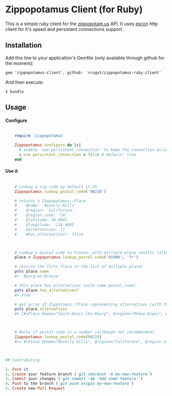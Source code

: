 # Zippopotamus Client (for Ruby)

This is a simple ruby client for the [zippopotam.us](http://zippopotam.us) API.
It uses [excon](https://github.com/geemus/excon) http client for it's speed and persistent connections support.

## Installation

Add this line to your application's Gemfile (only available through github for the moment):

    gem 'zippopotamus-client', github: 'rcugut/zippopotamus-ruby-client'

And then execute:

    $ bundle



## Usage

#### Configure

```ruby

    require 'zippopotamus'

    Zippopotamus.configure do |c|
      # enable `use_persistent_connection` to keep the connection alive between subsequent calls
      c.use_persistent_connection = false # default: true
    end
```

#### Use it

```ruby
    
    # Lookup a zip code by default in US 
    Zippopotamus.lookup_postal_code('90210')

    # returns a Zippopotamus::Place
    #    @name: 'Beverly Hills'
    #    @region: 'California'
    #    @region_code: 'CA'
    #    @latitude: 34.0901
    #    @longitude: -118.4065
    #    @alternatives: []
    #    #has_alternatives?: false



    # Lookup a postal code in France, with multiple place results (alternatives)
    place = Zippopotamus.lookup_postal_code('01000', 'fr')

    # returns the first Place in the list of multiple places
    puts place.name
    #> 'Bourg-en-Bresse'

    # this place has alternatives (with same postal_code)
    puts place.has_alternatives?
    #> true

    # get array of Zippotamus::Place representing alternatives (with the same postal_code)
    puts place.alternatives
    #> [#<Place @name="Saint-Denis-lès-Bourg", @region="Rhône-Alpes", @region_code="B9", @latitude=46.2022, @longitude=5.1892>]



    # Works if postal code is a number (although not recommended)
    Zippopotamus.lookup_postal_code(90210)
    #=> #<Place @name="Beverly Hills", @region="California", @region_code="CA", @latitude=34.0901, @longitude=-118.4065, @alternatives=[]>



## Contributing

1. Fork it
2. Create your feature branch (`git checkout -b my-new-feature`)
3. Commit your changes (`git commit -am 'Add some feature'`)
4. Push to the branch (`git push origin my-new-feature`)
5. Create new Pull Request


